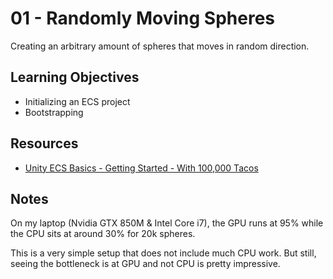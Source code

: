 # 01 - Randomly Moving Spheres #
Creating an arbitrary amount of spheres that moves in random direction.


Learning Objectives
---
- Initializing an ECS project
- Bootstrapping


Resources
---
- [Unity ECS Basics - Getting Started - With 100,000 Tacos](https://www.youtube.com/watch?v=lDTyCYAtQyQ)


Notes
---
On my laptop (Nvidia GTX 850M & Intel Core i7), the GPU runs at 95% while the CPU sits at around 30% for 20k spheres.

This is a very simple setup that does not include much CPU work. But still, seeing the bottleneck is at GPU and not CPU is pretty impressive.
